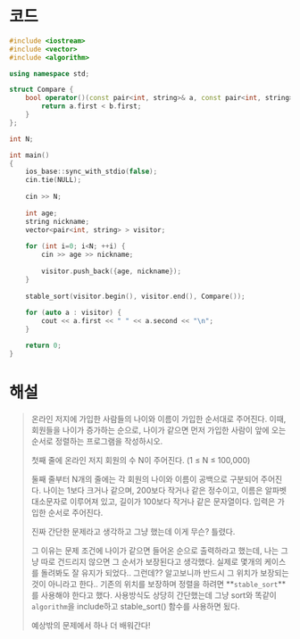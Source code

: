 # 코드

```c++
#include <iostream>
#include <vector>
#include <algorithm>

using namespace std;

struct Compare {
    bool operator()(const pair<int, string>& a, const pair<int, string>& b) {
        return a.first < b.first;
    }  
};

int N;

int main()
{
    ios_base::sync_with_stdio(false);
    cin.tie(NULL);
    
    cin >> N;
    
    int age;
    string nickname;
    vector<pair<int, string> > visitor;
    
    for (int i=0; i<N; ++i) {
        cin >> age >> nickname;
        
        visitor.push_back({age, nickname});
    }
    
    stable_sort(visitor.begin(), visitor.end(), Compare());
    
    for (auto a : visitor) {
        cout << a.first << " " << a.second << "\n";
    }

    return 0;
}

```



# 해설

> 온라인 저지에 가입한 사람들의 나이와 이름이 가입한 순서대로 주어진다. 이때, 회원들을 나이가 증가하는 순으로, 나이가 같으면 먼저 가입한 사람이 앞에 오는 순서로 정렬하는 프로그램을 작성하시오.
>
> 첫째 줄에 온라인 저지 회원의 수 N이 주어진다. (1 ≤ N ≤ 100,000)
>
>  둘째 줄부터 N개의 줄에는 각 회원의 나이와 이름이 공백으로 구분되어 주어진다. 나이는 1보다 크거나 같으며, 200보다 작거나 같은 정수이고, 이름은 알파벳 대소문자로 이루어져 있고, 길이가 100보다 작거나 같은 문자열이다. 입력은 가입한 순서로 주어진다.
>
> 진짜 간단한 문제라고 생각하고 그냥 했는데 이게 무슨? 틀렸다.
>
> 그 이유는 문제 조건에 나이가 같으면 들어온 순으로 출력하라고 했는데, 나는 그냥 따로 건드리지 않으면 그 순서가 보장된다고 생각했다. 실제로 몇개의 케이스를 돌려봐도 잘 유지가 되었다.. 그런데?? 알고보니까 반드시 그 위치가 보장되는 것이 아니라고 한다.. 기존의 위치를 보장하며 정렬을 하려면 **`stable_sort`**를 사용해야 한다고 했다. 사용방식도 상당히 간단했는데 그냥 sort와 똑같이 `algorithm`을 include하고 stable_sort() 함수를 사용하면 됬다.
>
> 예상밖의 문제에서 하나 더 배워간다!
